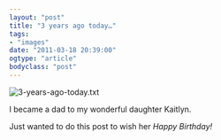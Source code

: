 ```yaml
---
layout: "post"
title: "3 years ago today…"
tags: 
- "images"
date: "2011-03-18 20:39:00"
ogtype: "article"
bodyclass: "post"
---
```


![3-years-ago-today.txt](http://www.rogerstringer.com/wp-content/uploads/2011/03/kaitlyn.jpg)

I became a dad to my wonderful daughter Kaitlyn.

Just wanted to do this post to wish her *Happy Birthday!*